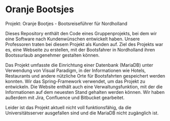 # Oranje Bootsjes

Projekt: Oranje Bootjes - Bootsreiseführer für Nordholland

Dieses Repository enthält den Code eines Gruppenprojekts, bei dem wir eine Software nach Kundenwünschen entwickelt haben. Unsere Professoren traten bei diesem Projekt als Kunden auf. Ziel des Projekts war es, eine Webseite zu erstellen, mit der Bootsfahrer in Nordholland ihren Bootssurlaub angenehmer gestalten können.

Das Projekt umfasste die Einrichtung einer Datenbank (MariaDB) unter Verwendung von Visual Paradigm, in der Informationen wie Hotels, Restaurants und andere nützliche Orte für Bootsfahrten gespeichert werden konnten. Wir das Spring-Framework verwendet, um das Projekt zu entwickeln. Die Website enthält auch eine Verwaltungsfunktion, mit der die Informationen auf dem neuesten Stand gehalten werden können. Wir haben außerdem mit Jira, Confluence und Bitbucket gearbeitet.

Leider ist das Projekt aktuell nicht voll funktionsfähig, da die Universitätsserver ausgefallen sind und die MariaDB nicht zugänglich ist.

